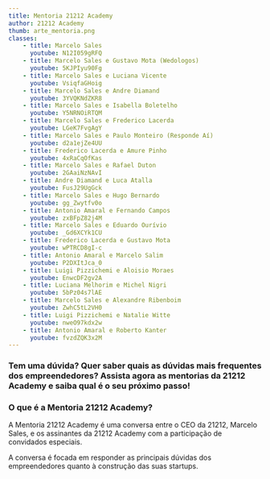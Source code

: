 ```yaml
---
title: Mentoria 21212 Academy
author: 21212 Academy
thumb: arte_mentoria.png
classes:
    - title: Marcelo Sales
      youtube: N12I059gRFQ
    - title: Marcelo Sales e Gustavo Mota (Wedologos)
      youtube: 5KJPIyu90Fg
    - title: Marcelo Sales e Luciana Vicente
      youtube: VsiqfaGHoig
    - title: Marcelo Sales e Andre Diamand
      youtube: 3YVQKNdZKR8
    - title: Marcelo Sales e Isabella Boletelho
      youtube: Y5NRNOiRTQM
    - title: Marcelo Sales e Frederico Lacerda
      youtube: LGeK7FvgAgY
    - title: Marcelo Sales e Paulo Monteiro (Responde Aí)
      youtube: d2a1ejZe4UU
    - title: Frederico Lacerda e Amure Pinho
      youtube: 4xRaCqOfKas
    - title: Marcelo Sales e Rafael Duton
      youtube: 2GAaiNzNAvI
    - title: Andre Diamand e Luca Atalla
      youtube: FusJ29UgGck
    - title: Marcelo Sales e Hugo Bernardo
      youtube: gg_Zwytfv0o
    - title: Antonio Amaral e Fernando Campos
      youtube: zxBFpZ82j4M
    - title: Marcelo Sales e Eduardo Ourívio
      youtube: _Gd6XCYk1CU
    - title: Frederico Lacerda e Gustavo Mota
      youtube: wPTRCD8gI-c
    - title: Antonio Amaral e Marcelo Salim
      youtube: P2DXItJca_0
    - title: Luigi Pizzichemi e Aloisio Moraes
      youtube: EnwcDF2gv2A
    - title: Luciana Melhorim e Michel Nigri
      youtube: 5bPz04s7lAE
    - title: Marcelo Sales e Alexandre Ribenboim
      youtube: ZwhC5tL2VH0
    - title: Luigi Pizzichemi e Natalie Witte
      youtube: nweO97kdx2w
    - title: Antonio Amaral e Roberto Kanter
      youtube: fvzdZQK3x2M
---
```

<h3>Tem uma dúvida? Quer saber quais as dúvidas mais frequentes dos empreendedores? Assista agora as mentorias da 21212 Academy e saiba qual é o seu próximo passo!</h3>
<h3><b>O que é a Mentoria 21212 Academy?</b></h3>
A Mentoria 21212 Academy é uma conversa entre o CEO da 21212, Marcelo Sales, e os assinantes da 21212 Academy com a participação de convidados especiais.

A conversa é focada em responder as principais dúvidas dos empreendedores quanto à construção das suas startups.
